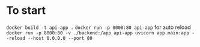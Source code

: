 # To start
`docker build -t api-app .`
`docker run -p 8000:80 api-app`
for auto reload
`docker run -p 8000:80 -v ./backend:/app api-app uvicorn app.main:app --reload --host 0.0.0.0 --port 80`